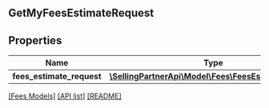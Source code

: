 ## GetMyFeesEstimateRequest

## Properties

Name | Type | Description | Notes
------------ | ------------- | ------------- | -------------
**fees_estimate_request** | [**\SellingPartnerApi\Model\Fees\FeesEstimateRequest**](FeesEstimateRequest.md) |  | [optional]

[[Fees Models]](../) [[API list]](../../Api) [[README]](../../../README.md)
